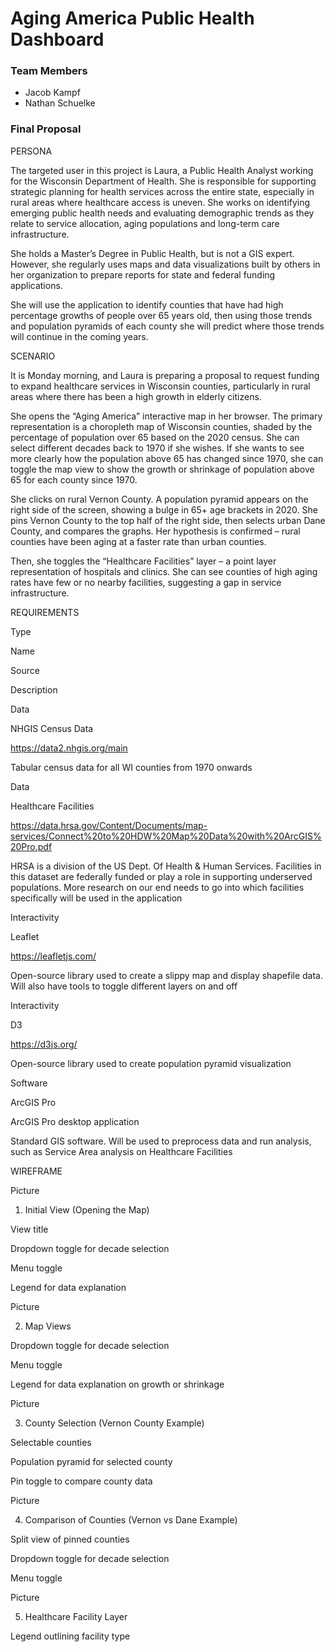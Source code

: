 # Aging America Public Health Dashboard

### Team Members
- Jacob Kampf
- Nathan Schuelke

### Final Proposal
PERSONA 

The targeted user in this project is Laura, a Public Health Analyst working for the Wisconsin Department of Health.  She is responsible for supporting strategic planning for health services across the entire state, especially in rural areas where healthcare access is uneven.  She works on identifying emerging public health needs and evaluating demographic trends as they relate to service allocation, aging populations and long-term care infrastructure. 

She holds a Master’s Degree in Public Health, but is not a GIS expert.  However, she regularly uses maps and data visualizations built by others in her organization to prepare reports for state and federal funding applications. 

She will use the application to identify counties that have had high percentage growths of people over 65 years old, then using those trends and population pyramids of each county she will predict where those trends will continue in the coming years. 

SCENARIO 

It is Monday morning, and Laura is preparing a proposal to request funding to expand healthcare services in Wisconsin counties, particularly in rural areas where there has been a high growth in elderly citizens. 

She opens the “Aging America” interactive map in her browser.  The primary representation is a choropleth map of Wisconsin counties, shaded by the percentage of population over 65 based on the 2020 census.  She can select different decades back to 1970 if she wishes.  If she wants to see more clearly how the population above 65 has changed since 1970, she can toggle the map view to show the growth or shrinkage of population above 65 for each county since 1970. 

She clicks on rural Vernon County.  A population pyramid appears on the right side of the screen, showing a bulge in 65+ age brackets in 2020.  She pins Vernon County to the top half of the right side, then selects urban Dane County, and compares the graphs.  Her hypothesis is confirmed – rural counties have been aging at a faster rate than urban counties. 

Then, she toggles the “Healthcare Facilities” layer – a point layer representation of hospitals and clinics.  She can see counties of high aging rates have few or no nearby facilities, suggesting a gap in service infrastructure. 

REQUIREMENTS 
 

Type 

Name 

Source 

Description 

Data 

NHGIS Census Data 

https://data2.nhgis.org/main 

Tabular census data for all WI counties from 1970 onwards 

Data 

Healthcare Facilities 

https://data.hrsa.gov/Content/Documents/map-services/Connect%20to%20HDW%20Map%20Data%20with%20ArcGIS%20Pro.pdf 

HRSA is a division of the US Dept. Of Health & Human Services.  Facilities in this dataset are federally funded or play a role in supporting underserved populations.  More research on our end needs to go into which facilities specifically will be used in the application 

Interactivity 

Leaflet 

https://leafletjs.com/ 

Open-source library used to create a slippy map and display shapefile data.  Will also have tools to toggle different layers on and off 

Interactivity 

D3 

https://d3js.org/ 

Open-source library used to create population pyramid visualization 

Software 

ArcGIS Pro 

ArcGIS Pro desktop application 

Standard GIS software.  Will be used to preprocess data and run analysis, such as Service Area analysis on Healthcare Facilities 

 

 

WIREFRAME 

Picture 

1. Initial View (Opening the Map) 

View title 

Dropdown toggle for decade selection 

Menu toggle  

Legend for data explanation 

Picture 

2. Map Views 

Dropdown toggle for decade selection 

Menu toggle 

Legend for data explanation on growth or shrinkage 

Picture 

3. County Selection (Vernon County Example) 

Selectable counties 

Population pyramid for selected county 

Pin toggle to compare county data 

Picture 

4. Comparison of Counties (Vernon vs Dane Example) 

Split view of pinned counties 

Dropdown toggle for decade selection 

Menu toggle 

Picture 

5. Healthcare Facility Layer 

Legend outlining facility type 






